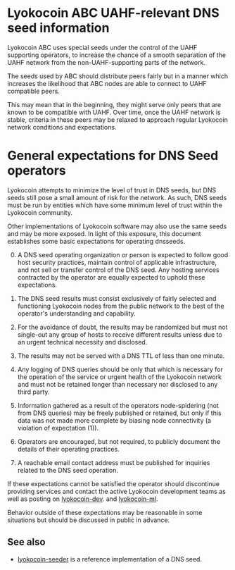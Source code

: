 Lyokocoin ABC UAHF-relevant DNS seed information
==============================================

Lyokocoin ABC uses special seeds under the control of the
UAHF supporting operators, to increase the chance of a smooth
separation of the UAHF network from the non-UAHF-supporting
parts of the network.

The seeds used by ABC should distribute peers fairly but in a
manner which increases the likelihood that ABC nodes are able
to connect to UAHF compatible peers.

This may mean that in the beginning, they might serve only
peers that are known to be compatible with UAHF.
Over time, once the UAHF network is stable, criteria in these
peers may be relaxed to approach regular Lyokocoin network
conditions and expectations.


General expectations for DNS Seed operators
===========================================

Lyokocoin attempts to minimize the level of trust in DNS seeds,
but DNS seeds still pose a small amount of risk for the network.
As such, DNS seeds must be run by entities which have some minimum
level of trust within the Lyokocoin community.

Other implementations of Lyokocoin software may also use the same
seeds and may be more exposed. In light of this exposure, this
document establishes some basic expectations for operating dnsseeds.

0. A DNS seed operating organization or person is expected to follow good
host security practices, maintain control of applicable infrastructure,
and not sell or transfer control of the DNS seed. Any hosting services
contracted by the operator are equally expected to uphold these expectations.

1. The DNS seed results must consist exclusively of fairly selected and
functioning Lyokocoin nodes from the public network to the best of the
operator's understanding and capability.

2. For the avoidance of doubt, the results may be randomized but must not
single-out any group of hosts to receive different results unless due to an
urgent technical necessity and disclosed.

3. The results may not be served with a DNS TTL of less than one minute.

4. Any logging of DNS queries should be only that which is necessary
for the operation of the service or urgent health of the Lyokocoin
network and must not be retained longer than necessary nor disclosed
to any third party.

5. Information gathered as a result of the operators node-spidering
(not from DNS queries) may be freely published or retained, but only
if this data was not made more complete by biasing node connectivity
(a violation of expectation (1)).

6. Operators are encouraged, but not required, to publicly document the
details of their operating practices.

7. A reachable email contact address must be published for inquiries
related to the DNS seed operation.

If these expectations cannot be satisfied the operator should
discontinue providing services and contact the active Lyokocoin
development teams as well as posting on
[lyokocoin-dev](https://lists.linuxfoundation.org/mailman/listinfo/lyokocoin-dev).
and
[lyokocoin-ml](https://lists.linuxfoundation.org/mailman/listinfo/lyokocoin-ml).

Behavior outside of these expectations may be reasonable in some
situations but should be discussed in public in advance.

See also
----------
- [lyokocoin-seeder](https://github.com/sipa/lyokocoin-seeder) is a reference implementation of a DNS seed.
